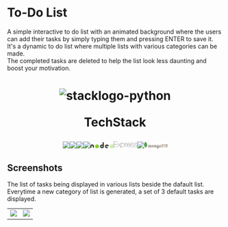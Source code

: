 
# To-Do List
A simple interactive to do list with an animated background where the users can add their tasks by simply typing them and pressing ENTER to save it. 
<br>
It's a dynamic to do list where multiple lists with various categories can be made.
<br>
The completed tasks are deleted to help the list look less daunting and boost your motivation.

<h1 align="center">
  <img src="https://ik.imagekit.io/pq7opoglh/GitHub_ReadMe/stack_GjMfbKvDP.svg?ik-sdk-version=javascript-1.4.3&updatedAt=1655143763495" width="55" alt="stacklogo-python" />

 TechStack</h1>

<div align="center"><img width="55" src="https://raw.githubusercontent.com/gilbarbara/logos/master/logos/html-5.svg"/><img width="55" src="https://raw.githubusercontent.com/gilbarbara/logos/master/logos/css-3.svg"/><img width="55" src="https://raw.githubusercontent.com/gilbarbara/logos/master/logos/javascript.svg"/><img width="55" src="https://ik.imagekit.io/pq7opoglh/GitHub_ReadMe/To-Do_List_Homepage_Screenshot/ejs_o5_afmImW.svg?ik-sdk-version=javascript-1.4.3&updatedAt=1655145623529"/><img width="55" src="https://raw.githubusercontent.com/gilbarbara/logos/master/logos/nodejs.svg"/><img width="55" src="https://raw.githubusercontent.com/gilbarbara/logos/master/logos/express.svg"/><img width="55" src="https://raw.githubusercontent.com/gilbarbara/logos/master/logos/json.svg"/><img width="55" src="https://raw.githubusercontent.com/gilbarbara/logos/master/logos/mongodb.svg"/></div>

## Screenshots
The list of tasks being displayed in various lists beside the dafault list. Everytime a new category of list is generated, a set of 3 default tasks are displayed.
<div align="center">
<table>
  <tr>
  <td>
<img src="https://ik.imagekit.io/pq7opoglh/GitHub_ReadMe/To-Do_List_Homepage_Screenshot/To-Do_List_Screenshot_cuwsVt4TQ.png?ik-sdk-version=javascript-1.4.3&updatedAt=1654864716343"/>
</td>
<td>
<img src="https://ik.imagekit.io/pq7opoglh/GitHub_ReadMe/To-Do_List_Homepage_Screenshot/work_list_FoW8Q2aRB.png?ik-sdk-version=javascript-1.4.3&updatedAt=1656218248037"/>
</td>
</tr>
</table>
</div>

